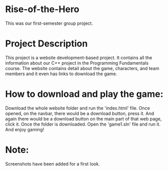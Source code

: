 # Rise-of-the-Hero
This was our first-semester group project.
# Project Description
This project is a website development-based project. It contains all the information about our C++ project in the Programming Fundamentals course. The website contains detail about the game, characters, and team members and it even has links to download the game.
# How to download and play the game:
Download the whole website folder and run the 'index.html' file. Once opened, on the navbar, there would be a download button, press it. And again there would be a download button on the main part of that web page, click it. Once the folder is downloaded. Open the 'game1.sln' file and run it. And enjoy gaming!
# Note:
Screenshots have been added for a first look.
